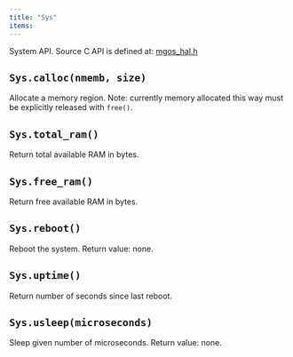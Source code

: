 ```yaml
---
title: "Sys"
items:
---
```


System API. Source C API is defined at:
[mgos_hal.h](https://github.com/cesanta/mongoose-os/blob/master/fw/src/mgos_hal.h)



## **`Sys.calloc(nmemb, size)`**
Allocate a memory region.
Note: currently memory allocated this way must be explicitly released with `free()`.



## **`Sys.total_ram()`**
Return total available RAM in bytes.



## **`Sys.free_ram()`**
Return free available RAM in bytes.



## **`Sys.reboot()`**
Reboot the system. Return value: none.



## **`Sys.uptime()`**
Return number of seconds since last reboot.



## **`Sys.usleep(microseconds)`**
Sleep given number of microseconds.
Return value: none.

